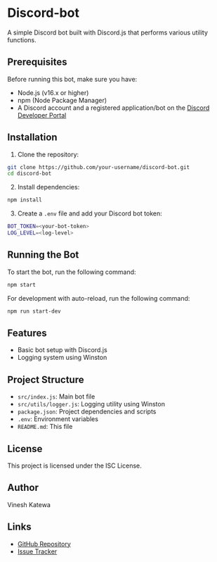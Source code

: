 # Discord-bot

A simple Discord bot built with Discord.js that performs various utility functions.

## Prerequisites

Before running this bot, make sure you have:

- Node.js (v16.x or higher)
- npm (Node Package Manager)
- A Discord account and a registered application/bot on the [Discord Developer Portal](https://discord.com/developers/applications)

## Installation

1. Clone the repository:

```bash
git clone https://github.com/your-username/discord-bot.git
cd discord-bot
```

2. Install dependencies:

```bash
npm install
```

3. Create a `.env` file and add your Discord bot token:

```bash
BOT_TOKEN=<your-bot-token>
LOG_LEVEL=<log-level>
```

## Running the Bot

To start the bot, run the following command:

```bash
npm start
```

For development with auto-reload, run the following command:

```bash
npm run start-dev
```

## Features

- Basic bot setup with Discord.js
- Logging system using Winston

## Project Structure

- `src/index.js`: Main bot file
- `src/utils/logger.js`: Logging utility using Winston
- `package.json`: Project dependencies and scripts
- `.env`: Environment variables
- `README.md`: This file

## License

This project is licensed under the ISC License.

## Author

Vinesh Katewa

## Links

- [GitHub Repository](https://github.com/Vinesh0299/Discord-bot)
- [Issue Tracker](https://github.com/Vinesh0299/Discord-bot/issues)
